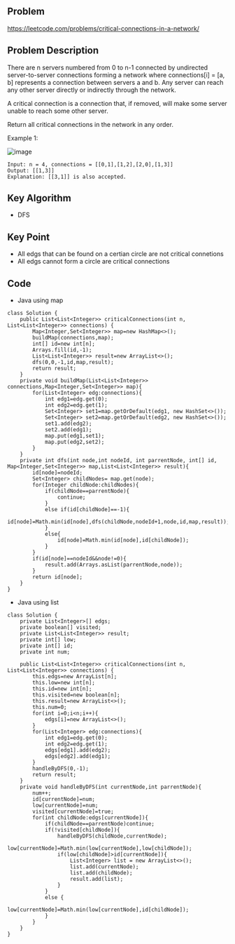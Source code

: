 ## Problem
https://leetcode.com/problems/critical-connections-in-a-network/
## Problem Description

There are n servers numbered from 0 to n-1 connected by undirected server-to-server connections forming a network where connections[i] = [a, b] represents a connection between servers a and b. Any server can reach any other server directly or indirectly through the network.

A critical connection is a connection that, if removed, will make some server unable to reach some other server.

Return all critical connections in the network in any order.

Example 1:

![image](https://assets.leetcode.com/uploads/2019/09/03/1537_ex1_2.png)
```
Input: n = 4, connections = [[0,1],[1,2],[2,0],[1,3]]
Output: [[1,3]]
Explanation: [[3,1]] is also accepted.
```

## Key Algorithm

- DFS

## Key Point

- All edgs that can be found on a certian circle are not critical connetions
- All edgs cannot form a circle are critical connections

## Code 

- Java using map
```
class Solution {
    public List<List<Integer>> criticalConnections(int n, List<List<Integer>> connections) {
        Map<Integer,Set<Integer>> map=new HashMap<>();
        buildMap(connections,map);
        int[] id=new int[n];
        Arrays.fill(id,-1);
        List<List<Integer>> result=new ArrayList<>();
        dfs(0,0,-1,id,map,result);
        return result;
    }
    private void buildMap(List<List<Integer>> connections,Map<Integer,Set<Integer>> map){
        for(List<Integer> edg:connections){
            int edg1=edg.get(0);
            int edg2=edg.get(1);
            Set<Integer> set1=map.getOrDefault(edg1, new HashSet<>());
            Set<Integer> set2=map.getOrDefault(edg2, new HashSet<>());
            set1.add(edg2);
            set2.add(edg1);
            map.put(edg1,set1);
            map.put(edg2,set2);
        }
    }
    private int dfs(int node,int nodeId, int parrentNode, int[] id, Map<Integer,Set<Integer>> map,List<List<Integer>> result){
        id[node]=nodeId;
        Set<Integer> childNodes= map.get(node);
        for(Integer childNode:childNodes){
            if(childNode==parrentNode){
                continue;
            }
            else if(id[childNode]==-1){
                id[node]=Math.min(id[node],dfs(childNode,nodeId+1,node,id,map,result));
            }
            else{
                id[node]=Math.min(id[node],id[childNode]);
            }
        }
        if(id[node]==nodeId&&node!=0){
            result.add(Arrays.asList(parrentNode,node));
        }
        return id[node];
    }
}
```

- Java using list
```
class Solution {
    private List<Integer>[] edgs;
    private boolean[] visited;
    private List<List<Integer>> result;
    private int[] low;
    private int[] id;
    private int num;
    
    public List<List<Integer>> criticalConnections(int n, List<List<Integer>> connections) {
        this.edgs=new ArrayList[n];
        this.low=new int[n];
        this.id=new int[n];
        this.visited=new boolean[n];
        this.result=new ArrayList<>();
        this.num=0;
        for(int i=0;i<n;i++){
            edgs[i]=new ArrayList<>();
        }
        for(List<Integer> edg:connections){
            int edg1=edg.get(0);
            int edg2=edg.get(1);
            edgs[edg1].add(edg2);
            edgs[edg2].add(edg1);
        }
        handleByDFS(0,-1);
        return result;
    }
    private void handleByDFS(int currentNode,int parrentNode){
        num++;
        id[currentNode]=num;
        low[currentNode]=num;
        visited[currentNode]=true;
        for(int childNode:edgs[currentNode]){
            if(childNode==parrentNode)continue;
            if(!visited[childNode]){
                handleByDFS(childNode,currentNode);
                low[currentNode]=Math.min(low[currentNode],low[childNode]);
                if(low[childNode]>id[currentNode]){
                    List<Integer> list = new ArrayList<>();
                    list.add(currentNode);
                    list.add(childNode);
                    result.add(list);
                }
            }
            else {
                low[currentNode]=Math.min(low[currentNode],id[childNode]);
            }
        }
    }
}
```